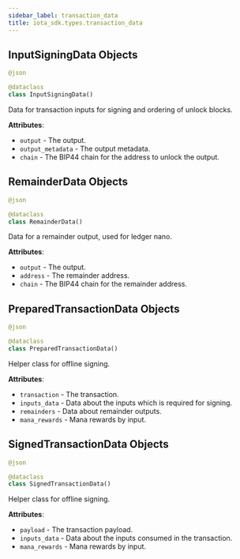 ```yaml
---
sidebar_label: transaction_data
title: iota_sdk.types.transaction_data
---
```


## InputSigningData Objects

```python
@json

@dataclass
class InputSigningData()
```

Data for transaction inputs for signing and ordering of unlock blocks.

**Attributes**:

- `output` - The output.
- `output_metadata` - The output metadata.
- `chain` - The BIP44 chain for the address to unlock the output.

## RemainderData Objects

```python
@json

@dataclass
class RemainderData()
```

Data for a remainder output, used for ledger nano.

**Attributes**:

- `output` - The output.
- `address` - The remainder address.
- `chain` - The BIP44 chain for the remainder address.

## PreparedTransactionData Objects

```python
@json

@dataclass
class PreparedTransactionData()
```

Helper class for offline signing.

**Attributes**:

- `transaction` - The transaction.
- `inputs_data` - Data about the inputs which is required for signing.
- `remainders` - Data about remainder outputs.
- `mana_rewards` - Mana rewards by input.

## SignedTransactionData Objects

```python
@json

@dataclass
class SignedTransactionData()
```

Helper class for offline signing.

**Attributes**:

- `payload` - The transaction payload.
- `inputs_data` - Data about the inputs consumed in the transaction.
- `mana_rewards` - Mana rewards by input.


